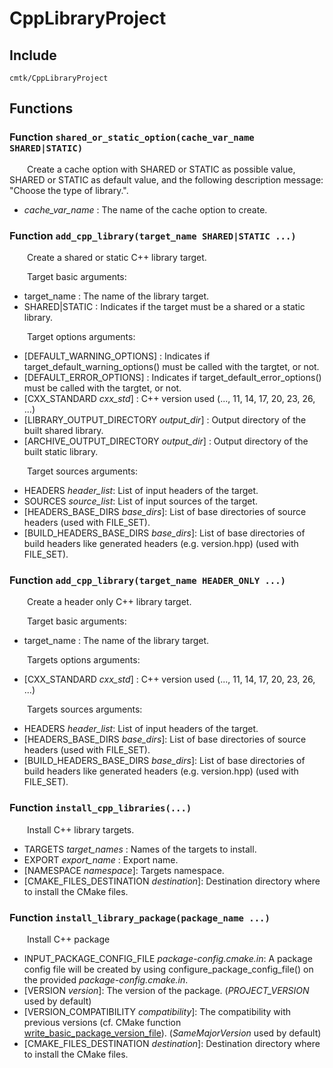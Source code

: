 
# CppLibraryProject

## Include
`cmtk/CppLibraryProject`

## Functions

### Function `shared_or_static_option(cache_var_name SHARED|STATIC)`

&ensp;&ensp;&ensp;&ensp;Create a cache option with SHARED or STATIC as possible value, SHARED or STATIC as default value, and the following description message: "Choose the type of library.".
- *cache_var_name* :  The name of the cache option to create.

### Function `add_cpp_library(target_name SHARED|STATIC ...)`

&ensp;&ensp;&ensp;&ensp;Create a shared or static C++ library target.

&ensp;&ensp;&ensp;&ensp;Target basic arguments:
- target_name : The name of the library target.
- SHARED|STATIC : Indicates if the target must be a shared or a static library.

&ensp;&ensp;&ensp;&ensp;Target options arguments:
- [DEFAULT_WARNING_OPTIONS] : 	Indicates if target_default_warning_options() must be called with the targtet, or not.
- [DEFAULT_ERROR_OPTIONS] : 	Indicates if target_default_error_options() must be called with the targtet, or not.
- [CXX_STANDARD *cxx_std*] : 	C++ version used (..., 11, 14, 17, 20, 23, 26, ...)
- [LIBRARY_OUTPUT_DIRECTORY *output_dir*] : 	Output directory of the built shared library.
- [ARCHIVE_OUTPUT_DIRECTORY *output_dir*] : 	Output directory of the built static library.

&ensp;&ensp;&ensp;&ensp;Target sources arguments:
- HEADERS *header_list*: 	List of input headers of the target.
- SOURCES *source_list*: 	List of input sources of the target.
- [HEADERS_BASE_DIRS *base_dirs*]:  List of base directories of source headers (used with FILE_SET).
- [BUILD_HEADERS_BASE_DIRS *base_dirs*]:  List of base directories of build headers like generated headers (e.g. version.hpp) (used with FILE_SET).

### Function `add_cpp_library(target_name HEADER_ONLY ...)`

&ensp;&ensp;&ensp;&ensp;Create a header only C++ library target.

&ensp;&ensp;&ensp;&ensp;Target basic arguments:
- target_name : The name of the library target.

&ensp;&ensp;&ensp;&ensp;Targets options arguments:
- [CXX_STANDARD *cxx_std*] : 	C++ version used (..., 11, 14, 17, 20, 23, 26, ...)

&ensp;&ensp;&ensp;&ensp;Targets sources arguments:
- HEADERS *header_list*: 	List of input headers of the target.
- [HEADERS_BASE_DIRS *base_dirs*]:  List of base directories of source headers (used with FILE_SET).
- [BUILD_HEADERS_BASE_DIRS *base_dirs*]:  List of base directories of build headers like generated headers (e.g. version.hpp) (used with FILE_SET).

### Function `install_cpp_libraries(...)`

&ensp;&ensp;&ensp;&ensp;Install C++ library targets.
- TARGETS *target_names* : Names of the targets to install.
- EXPORT *export_name* : 	Export name.
- [NAMESPACE *namespace*]: 	Targets namespace.
- [CMAKE_FILES_DESTINATION *destination*]: Destination directory where to install the CMake files.

### Function `install_library_package(package_name ...)`

&ensp;&ensp;&ensp;&ensp;Install C++ package

- INPUT_PACKAGE_CONFIG_FILE *package-config.cmake.in*: 	A package config file will be created by using configure_package_config_file() on the provided *package-config.cmake.in*.
- [VERSION *version*]: 	The version of the package. (*PROJECT_VERSION* used by default)
- [VERSION_COMPATIBILITY *compatibility*]: 	The compatibility with previous versions (cf. CMake function [write_basic_package_version_file](https://cmake.org/cmake/help/latest/module/CMakePackageConfigHelpers.html#command:write_basic_package_version_file)). (*SameMajorVersion* used by default)
- [CMAKE_FILES_DESTINATION *destination*]: Destination directory where to install the CMake files.
